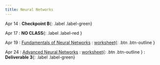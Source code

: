 ```yaml
---
title: Neural Networks
---
```


Apr 14
: **Checkpoint B**{: .label .label-green} 

Apr 17
: **NO CLASS**{: .label .label-red } 

Apr 19 
: [Fundamentals of Neural Networks](https://github.com/gallettilance/CS506-Spring2023/raw/main/slides/20_Neural_Networks.pdf) 
  : [worksheet](https://github.com/gallettilance/CS506-Spring2023/blob/main/worksheets/worksheet_20.ipynb){: .btn .btn-outline } 

Apr 24
: [Advanced Neural Networks](https://github.com/gallettilance/CS506-Spring2023/raw/main/slides/20_Neural_Networks.pdf) 
  : [worksheet](https://github.com/gallettilance/CS506-Spring2023/blob/main/worksheets/worksheet_21.ipynb){: .btn .btn-outline } 
    : **Deliverable 3**{: .label .label-green} 
